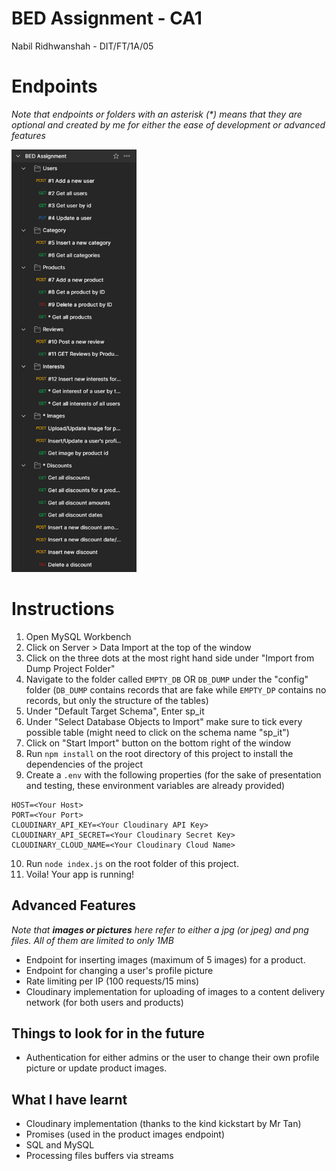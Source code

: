 <h1>BED Assignment - CA1</h1>
<p>Nabil Ridhwanshah - DIT/FT/1A/05</p>

# Endpoints
_Note that endpoints or folders with an asterisk (*) means that they are optional and created by me for either the ease of development or advanced features_

<img src="./FINAL_ENDPOINTS.png" width=200>

# Instructions
1. Open MySQL Workbench
2. Click on Server > Data Import at the top of the window
3. Click on the three dots at the most right hand side under "Import from Dump Project Folder"
4. Navigate to the folder called `EMPTY_DB` OR `DB_DUMP` under the "config" folder (`DB_DUMP` contains records that are fake while `EMPTY_DP` contains no records, but only the structure of the tables)
3. Under "Default Target Schema", Enter sp_it
6. Under "Select Database Objects to Import" make sure to tick every possible table (might need to click on the schema name "sp_it")
6. Click on "Start Import" button on the bottom right of the window
1. Run `npm install` on the root directory of this project to install the dependencies of the project
2. Create a `.env` with the following properties (for the sake of presentation and testing, these environment variables are already provided)
```env
HOST=<Your Host>
PORT=<Your Port>
CLOUDINARY_API_KEY=<Your Cloudinary API Key>
CLOUDINARY_API_SECRET=<Your Cloudinary Secret Key>
CLOUDINARY_CLOUD_NAME=<Your Cloudinary Cloud Name>
```
10. Run `node index.js` on the root folder of this project.
11. Voila! Your app is running!

## Advanced Features
_Note that **images or pictures** here refer to either a jpg (or jpeg) and png files. All of them are limited to only 1MB_

- Endpoint for inserting images (maximum of 5 images) for a product.
- Endpoint for changing a user's profile picture
- Rate limiting per IP (100 requests/15 mins)
- Cloudinary implementation for uploading of images to a content delivery network (for both users and products)

## Things to look for in the future
- Authentication for either admins or the user to change their own profile picture or update product images.

## What I have learnt
- Cloudinary implementation (thanks to the kind kickstart by Mr Tan)
- Promises (used in the product images endpoint)
- SQL and MySQL
- Processing files buffers via streams